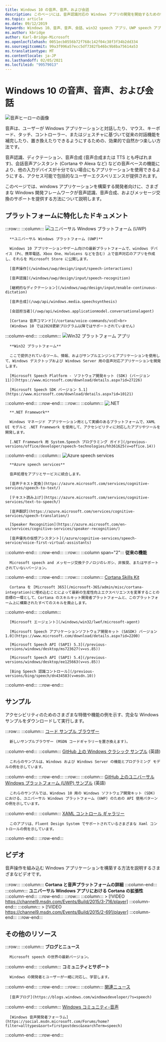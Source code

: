 ```yaml
---
title: Windows 10 の音声、音声、および会話
description: このページには、音声認識対応の Windows アプリの開発を開始するための情報が記載されています。
ms.topic: article
ms.date: 09/12/2019
keywords: Windows 10、音声、音声、会話、win32 speech アプリ、UWP speech アプリ、WPF speech apps、WinForms speech apps の音声
ms.author: kbridge
author: Karl-Bridge-Microsoft
ms.openlocfilehash: 0051ecb0556b72f768c142f04c38f3f34b2dd334
ms.sourcegitcommit: 99a3f996a57ecc5df7382fb46bc9b8ba75614a53
ms.translationtype: MT
ms.contentlocale: ja-JP
ms.lasthandoff: 02/05/2021
ms.locfileid: "99579013"
---
```

# <a name="speech-voice-and-conversation-in-windows-10"></a>Windows 10 の音声、音声、および会話

![音声ヒーローの画像](images/hero-speech-composite-small.png)

音声は、ユーザーが Windows アプリケーションと対話したり、マウス、キーボード、タッチ、コントローラー、またはジェスチャに基づいて従来の対話機能を補完したり、置き換えたりできるようにするための、効果的で自然かつ楽しい方法です。

音声認識、ディクテーション、音声合成 (音声合成または TTS とも呼ばれます)、会話音声アシスタント (Cortana や Alexa など) などの音声ベースの機能により、他の入力デバイスが十分でない場合にもアプリケーションを使用できるようにする、アクセス可能で包括的なユーザーエクスペリエンスが提供されます。

このページでは、windows アプリケーションを構築する開発者向けに、さまざまな Windows 開発フレームワークが音声認識、音声合成、およびメッセージ交換のサポートを提供する方法について説明します。

## <a name="platform-specific-documentation"></a>プラットフォームに特化したドキュメント

:::row:::
   :::column:::
      ![ユニバーサル Windows プラットフォーム (UWP)](images/platform-uwp.png)

      **ユニバーサル Windows プラットフォーム (UWP)**

      Windows 10 アプリケーションやゲーム向けの最新プラットフォームで、windows デバイス (Pc、携帯電話、Xbox One、HoloLens などを含む) 上で音声対応のアプリを作成し、それらを Microsoft Store に公開します。

      [音声操作](/windows/uwp/design/input/speech-interactions)

      [音声認識](/windows/uwp/design/input/speech-recognition)

      [継続的なディクテーション](/windows/uwp/design/input/enable-continuous-dictation)

      [音声合成](/uwp/api/windows.media.speechsynthesis)

      [会話担当者](/uwp/api/windows.applicationmodel.conversationalagent)

      [Cortana 音声コマンド](/cortana/voice-commands/vcd)<br>
      (Windows 10 では2020更新プログラム以降ではサポートされていません)
   :::column-end:::
   :::column:::
      ![Win32 プラットフォーム アプリ](images/platform-win32.png)

      **Win32 プラットフォーム**

      ここで提供されているツール、情報、およびサンプルエンジンとアプリケーションを使用して、Windows デスクトップおよび Windows Server 用の音声対応アプリケーションを開発します。

      [Microsoft Speech Platform - ソフトウェア開発キット (SDK) (バージョン 11)](https://www.microsoft.com/download/details.aspx?id=27226)
      
      [Microsoft Speech SDK バージョン 5.1](https://www.microsoft.com/download/details.aspx?id=10121)
   :::column-end:::
:::row-end:::
:::row:::
   :::column:::
      ![.NET](images/platform-dotnet.png)

      **.NET Framework**

      Windows マネージド アプリケーション用として実績のあるプラットフォームで、XAML UI モデルと .NET Framework を使用して、アクセシビリティに対応したアプリやツールを開発します。

      [.NET Framework 用 System.Speech プログラミング ガイド](/previous-versions/office/developer/speech-technologies/hh361625(v=office.14))
   :::column-end:::
   :::column:::
      ![Azure speech services](images/platform-azure-speech.png)

      **Azure speech services**

      音声処理をアプリとサービスに統合します。

      [音声テキスト変換](https://azure.microsoft.com/services/cognitive-services/speech-to-text/)

      [テキスト読み上げ](https://azure.microsoft.com/services/cognitive-services/text-to-speech/)
      
      [音声翻訳](https://azure.microsoft.com/services/cognitive-services/speech-translation/)

      [Speaker Recognition](https://azure.microsoft.com/en-us/services/cognitive-services/speaker-recognition/)

      [音声優先の仮想アシスタント](/azure/cognitive-services/speech-service/voice-first-virtual-assistants)
   :::column-end:::
:::row-end:::
:::row:::
   :::column span="2":::
      **従来の機能**

      Microsoft speech and メッセージ交換テクノロジのレガシ、非推奨、またはサポートされていないバージョン。
   :::column-end:::
:::row-end:::
:::row:::
   :::column:::
      [Cortana Skills Kit](/cortana/skills/)

      Cortana を [Microsoft 365](/microsoft-365/admin/misc/cortana-integration)に埋め込むことによって最新の生産性向上エクスペリエンスを変革することの目標の一環として、Cortana のスキルキット開発者プラットフォームと、このプラットフォーム上に構築されたすべてのスキルを廃止します。
   :::column-end:::
   :::column:::

      [Microsoft エージェント](/windows/win32/lwef/microsoft-agent)

      [Microsoft Speech アプリケーションソフトウェア開発キット (SASDK) バージョン1.0](https://www.microsoft.com/download/details.aspx?id=2200)

      [Microsoft Speech API (SAPI) 5.3](/previous-versions/windows/desktop/ms723627(v=vs.85))

      [Microsoft Speech API (SAPI) 5.4](/previous-versions/windows/desktop/ee125663(v=vs.85))

      [Bing Speech 認識コントロール](/previous-versions/bing/speech/dn434583(v=msdn.10))
   :::column-end:::
:::row-end:::

## <a name="samples"></a>サンプル

アクセシビリティのためのさまざまな特徴や機能の例を示す、完全な Windows サンプルをダウンロードして実行します。

:::row:::
   :::column:::
      [コード サンプル ブラウザー](/samples/browse/?term=speech)

      新しいサンプルブラウザー (MSDN コードギャラリーを置き換えます)。
   :::column-end:::
   :::column:::
      [GitHub 上の Windows クラシック サンプル](https://github.com/microsoft/Windows-classic-samples/search?q=speech&unscoped_q=speech) (英語)

      これらのサンプルは、Windows および Windows Server の機能とプログラミング モデルの例を示しています。 
   :::column-end:::
:::row-end:::
:::row:::
   :::column:::
      [GitHub 上のユニバーサル Windows プラットフォーム (UWP) サンプル](https://github.com/microsoft/Windows-universal-samples/search?q=speech&unscoped_q=speech) (英語)

      これらのサンプルでは、Windows 10 用の Windows ソフトウェア開発キット (SDK) における、ユニバーサル Windows プラットフォーム (UWP) のための API 使用パターンの例を示しています。
   :::column-end:::
   :::column:::
      [XAML コントロール ギャラリー](https://github.com/microsoft/Xaml-Controls-Gallery)

      このアプリは、Fluent Design System でサポートされているさまざまな Xaml コントロールの例を示しています。
   :::column-end:::
:::row-end:::

## <a name="videos"></a>ビデオ

音声操作を組み込む Windows アプリケーションを構築する方法を説明するさまざまなビデオです。

:::row:::
   :::column:::
      **Cortana と音声プラットフォームの詳細**
   :::column-end:::
   :::column:::
      **ユニバーサル Windows アプリにおける Cortana の拡張性**
   :::column-end:::
:::row-end:::
:::row:::
   :::column:::
      > [!VIDEO https://channel9.msdn.com/Events/Build/2015/3-716/player]
   :::column-end:::
   :::column:::
      > [!VIDEO https://channel9.msdn.com/Events/Build/2015/2-691/player]
   :::column-end:::
:::row-end:::

## <a name="other-resources"></a>その他のリソース

:::row:::
   :::column:::
      **ブログとニュース**

      Microsoft speech の世界の最新バージョン。
   :::column-end:::
   :::column:::
      **コミュニティとサポート**

      Windows の開発者とユーザーが一緒に対応し、学習します。
   :::column-end:::
:::row-end:::
:::row:::
   :::column:::
      [関連ニュース](https://news.microsoft.com/?s=speech)

      [音声ブログ](https://blogs.windows.com/windowsdeveloper/?s=speech)
   :::column-end:::
   :::column:::
      [Windows コミュニティ-音声](https://community.windows.com/search?q=speech)

      [Windows 音声開発者フォーラム](https://social.msdn.microsoft.com/Forums/home?filter=alltypes&sort=firstpostdesc&searchTerm=speech)
   :::column-end:::
:::row-end:::